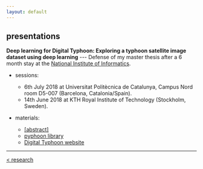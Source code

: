 ```yaml
---
layout: default
---
```


## presentations

**Deep learning for Digital Typhoon: Exploring a typhoon satellite image dataset using deep learning** --- Defense of my master thesis after a 6 month stay at the [National Institute of Informatics](https://www.nii.ac.jp/en/). 
  - sessions:
    <ul class="fa-ul">
      <li><i class="fa-li fa fa-square-o"></i> 6th July 2018 at Universitat Politècnica de Catalunya, Campus Nord room D5-007 (Barcelona, Catalonia/Spain).</li>
      <li><i class="fa-li fa fa-check-square-o"></i>14th June 2018 at KTH Royal Institute of Technology (Stockholm, Sweden).</li>
    </ul>
   
  - materials:
    - [[abstract]](tfmabstract.md)
    - [pyphoon library](http://lcsrg.me/pyphoon)
    - [Digital Typhoon website](http://digital-typhoon.org)

<hr>


[< research](research.md)
<a href="{{ site.baseurl }}/index.html"><i class='fa fa-home'></i>
